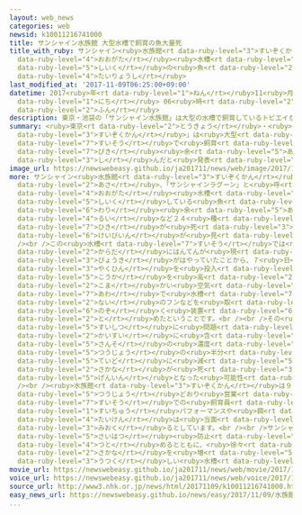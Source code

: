 ```yaml
---
layout: web_news
categories: web
newsid: k10011216741000
title: サンシャイン水族館 大型水槽で飼育の魚大量死
title_with_ruby: サンシャイン<ruby>水族館<rt data-ruby-level="3">すいぞくかん</rt></ruby> <ruby>大型<rt
  data-ruby-level="4">おおがた</rt></ruby><ruby>水槽<rt data-ruby-level="7">すいそう</rt></ruby>で<ruby>飼育<rt
  data-ruby-level="5">しいく</rt></ruby>の<ruby>魚<rt data-ruby-level="2">さかな</rt></ruby><ruby>大量死<rt
  data-ruby-level="4">たいりょうし</rt></ruby>
last_modified_at: '2017-11-09T06:25:00+09:00'
datetime: 2017<ruby>年<rt data-ruby-level="1">ねん</rt></ruby>11<ruby>月<rt data-ruby-level="1">がつ</rt></ruby>09<ruby>日<rt
  data-ruby-level="1">にち</rt></ruby> 06<ruby>時<rt data-ruby-level="2">じ</rt></ruby>25<ruby>分<rt
  data-ruby-level="2">ふん</rt></ruby>
description: 東京・池袋の「サンシャイン水族館」は大型の水槽で飼育しているトビエイなど１２００匹余りが死んだと発表しました。
summary: <ruby>東京<rt data-ruby-level="2">とうきょう</rt></ruby>・<ruby>池袋<rt data-ruby-level="7">いけぶくろ</rt></ruby>の「サンシャイン<ruby>水族館<rt
  data-ruby-level="3">すいぞくかん</rt></ruby>」は<ruby>大型<rt data-ruby-level="4">おおがた</rt></ruby>の<ruby>水槽<rt
  data-ruby-level="7">すいそう</rt></ruby>で<ruby>飼育<rt data-ruby-level="5">しいく</rt></ruby>しているトビエイなど１２００<ruby>匹<rt
  data-ruby-level="7">ぴき</rt></ruby><ruby>余<rt data-ruby-level="5">あま</rt></ruby>りが<ruby>死<rt
  data-ruby-level="3">し</rt></ruby>んだと<ruby>発表<rt data-ruby-level="3">はっぴょう</rt></ruby>しました。
image_url: https://newswebeasy.github.io/ja201711/news/web/image/2017/11/09/K10011216741_1711090754_1711090819_01_03.jpg
more: サンシャイン<ruby>水族館<rt data-ruby-level="3">すいぞくかん</rt></ruby>によりますと８<ruby>日<rt data-ruby-level="1">にち</rt></ruby><ruby>朝<rt
  data-ruby-level="2">あさ</rt></ruby>、「サンシャインラグーン」と<ruby>呼<rt data-ruby-level="6">よ</rt></ruby>ばれる<ruby>大型<rt
  data-ruby-level="4">おおがた</rt></ruby><ruby>水槽<rt data-ruby-level="7">すいそう</rt></ruby>で<ruby>飼育<rt
  data-ruby-level="5">しいく</rt></ruby>している<ruby>魚<rt data-ruby-level="2">さかな</rt></ruby>の９<ruby>割<rt
  data-ruby-level="6">わり</rt></ruby><ruby>余<rt data-ruby-level="5">あま</rt></ruby>りにあたるトビエイやタカサゴ<ruby>類<rt
  data-ruby-level="4">るい</rt></ruby>など２４<ruby>種<rt data-ruby-level="4">たね</rt></ruby>、１２３５<ruby>匹<rt
  data-ruby-level="7">ひき</rt></ruby>が<ruby>死<rt data-ruby-level="3">し</rt></ruby>んでいるのを<ruby>警備員<rt
  data-ruby-level="6">けいびいん</rt></ruby>が<ruby>見<rt data-ruby-level="1">み</rt></ruby>つけたということです。<br
  /><br />この<ruby>水槽<rt data-ruby-level="7">すいそう</rt></ruby>では<ruby>魚<rt data-ruby-level="2">さかな</rt></ruby>の<ruby>体<rt
  data-ruby-level="2">からだ</rt></ruby>にはんてんが<ruby>現<rt data-ruby-level="5">あらわ</rt></ruby>れる<ruby>病気<rt
  data-ruby-level="3">びょうき</rt></ruby>がはやっていたことから、７<ruby>日<rt data-ruby-level="1">にち</rt></ruby>、<ruby>薬品<rt
  data-ruby-level="3">やくひん</rt></ruby>を<ruby>投入<rt data-ruby-level="3">とうにゅう</rt></ruby>し、その<ruby>効果<rt
  data-ruby-level="5">こうか</rt></ruby>を<ruby>高<rt data-ruby-level="2">たか</rt></ruby>めるため<ruby>細<rt
  data-ruby-level="2">こま</rt></ruby>かい<ruby>空気<rt data-ruby-level="1">くうき</rt></ruby>の<ruby>泡<rt
  data-ruby-level="7">あわ</rt></ruby>で<ruby>水槽<rt data-ruby-level="7">すいそう</rt></ruby><ruby>内<rt
  data-ruby-level="2">ない</rt></ruby>のフンなどを<ruby>取<rt data-ruby-level="6">と</rt></ruby>り<ruby>除<rt
  data-ruby-level="6">のぞ</rt></ruby>く<ruby>装置<rt data-ruby-level="6">そうち</rt></ruby>を<ruby>止<rt
  data-ruby-level="2">と</rt></ruby>めたということです。<br /><br />その<ruby>結果<rt data-ruby-level="4">けっか</rt></ruby>、<ruby>水質<rt
  data-ruby-level="5">すいしつ</rt></ruby>に<ruby>問題<rt data-ruby-level="3">もんだい</rt></ruby>はないものの、<ruby>海水<rt
  data-ruby-level="2">かいすい</rt></ruby>に<ruby>含<rt data-ruby-level="7">ふく</rt></ruby>まれる<ruby>酸素<rt
  data-ruby-level="5">さんそ</rt></ruby>の<ruby>濃度<rt data-ruby-level="7">のうど</rt></ruby>が<ruby>通常<rt
  data-ruby-level="5">つうじょう</rt></ruby>の<ruby>半分<rt data-ruby-level="2">はんぶん</rt></ruby><ruby>程度<rt
  data-ruby-level="5">ていど</rt></ruby>に<ruby>減<rt data-ruby-level="5">へ</rt></ruby>り、<ruby>魚<rt
  data-ruby-level="2">さかな</rt></ruby>が<ruby>死<rt data-ruby-level="3">し</rt></ruby>んだ<ruby>原因<rt
  data-ruby-level="5">げんいん</rt></ruby>となった<ruby>可能性<rt data-ruby-level="5">かのうせい</rt></ruby>があるということです。<br
  /><br /><ruby>水族館<rt data-ruby-level="3">すいぞくかん</rt></ruby>は９<ruby>日<rt data-ruby-level="1">にち</rt></ruby>も<ruby>通常<rt
  data-ruby-level="5">つうじょう</rt></ruby>どおり<ruby>営業<rt data-ruby-level="5">えいぎょう</rt></ruby>しますが、この<ruby>水槽<rt
  data-ruby-level="7">すいそう</rt></ruby>での<ruby>飼育員<rt data-ruby-level="5">しいくいん</rt></ruby>による<ruby>水中<rt
  data-ruby-level="1">すいちゅう</rt></ruby>パフォーマンスや<ruby>餌<rt data-ruby-level="8">えさ</rt></ruby>やり<ruby>体験<rt
  data-ruby-level="4">たいけん</rt></ruby>は<ruby>当面<rt data-ruby-level="3">とうめん</rt></ruby>、<ruby>見送<rt
  data-ruby-level="3">みおく</rt></ruby>るとしています。<br /><br />サンシャイン<ruby>水族館<rt data-ruby-level="3">すいぞくかん</rt></ruby>は「<ruby>再発<rt
  data-ruby-level="5">さいはつ</rt></ruby><ruby>防止<rt data-ruby-level="5">ぼうし</rt></ruby>に<ruby>努<rt
  data-ruby-level="4">つと</rt></ruby>めるとともに、<ruby>徐々<rt data-ruby-level="7">じょじょ</rt></ruby>に<ruby>魚<rt
  data-ruby-level="2">さかな</rt></ruby>を<ruby>増<rt data-ruby-level="5">ふ</rt></ruby>やし<ruby>美<rt
  data-ruby-level="3">うつく</rt></ruby>しい<ruby>水槽<rt data-ruby-level="7">すいそう</rt></ruby>にしてまいります」とコメントしています。
movie_url: https://newswebeasy.github.io/ja201711/news/web/movie/2017/11/09/k10011216741_201711090754_201711090819.mp4
voice_url: https://newswebeasy.github.io/ja201711/news/web/voice/2017/11/09/k10011216741_201711090754_201711090819.mp3
source_url: http://www3.nhk.or.jp/news/html/20171109/k10011216741000.html
easy_news_url: https://newswebeasy.github.io/news/easy/2017/11/09/水族館の大きな水槽で1200匹以上の魚が死んでいた
...
```

